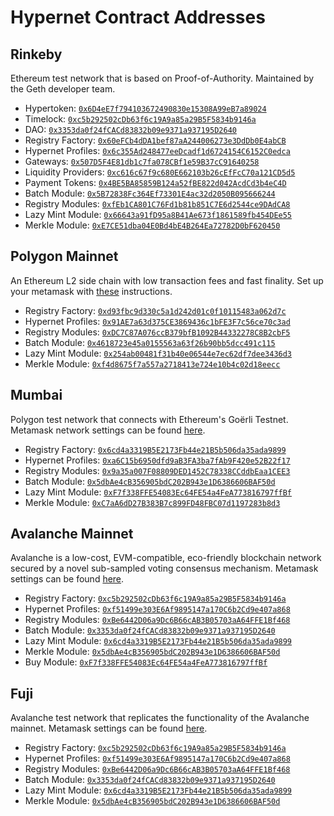 # Hypernet Contract Addresses

## Rinkeby

Ethereum test network that is based on Proof-of-Authority. Maintained by the Geth developer team. 

- Hypertoken: [`0x6D4eE7f794103672490830e15308A99eB7a89024`](https://rinkeby.etherscan.io/address/0x6D4eE7f794103672490830e15308A99eB7a89024)
- Timelock: [`0xc5b292502cDb63f6c19A9a85a29B5F5834b9146a`](https://rinkeby.etherscan.io/address/0xc5b292502cDb63f6c19A9a85a29B5F5834b9146a)
- DAO: [`0x3353da0f24fCACd83832b09e9371a937195D2640`](https://rinkeby.etherscan.io/address/0x3353da0f24fCACd83832b09e9371a937195D2640)
- Registry Factory: [`0x60eFCb4dDA1bef87aA244006273e3DdDb0E4abCB`](https://rinkeby.etherscan.io/address/0x60eFCb4dDA1bef87aA244006273e3DdDb0E4abCB)
- Hypernet Profiles: [`0x6c355Ad248477eeDcadf1d6724154C6152C0edca`](https://rinkeby.etherscan.io/address/0x6c355Ad248477eeDcadf1d6724154C6152C0edca)
- Gateways: [`0x507D5F4E81db1c7fa078CBf1e59B37cC91640258`](https://rinkeby.etherscan.io/address/0x507D5F4E81db1c7fa078CBf1e59B37cC91640258)
- Liquidity Providers: [`0xc616c67f9c680E662103b26cEfFcC70a121CD5d5`](https://rinkeby.etherscan.io/address/0xc616c67f9c680E662103b26cEfFcC70a121CD5d5)
- Payment Tokens: [`0x4BE5BA85859B124a52fBE822d042AcdCd3b4eC4D`](https://rinkeby.etherscan.io/address/0x4BE5BA85859B124a52fBE822d042AcdCd3b4eC4D)
- Batch Module: [`0x5B72838Fc364Ef73301E4ac32d2050B095666244`](https://rinkeby.etherscan.io/address/0x5B72838Fc364Ef73301E4ac32d2050B095666244)
- Registry Modules: [`0xfEb1CA801C76Fd1b81b851C7E6d2544ce9DAdCA8`](https://rinkeby.etherscan.io/address/0xfEb1CA801C76Fd1b81b851C7E6d2544ce9DAdCA8)
- Lazy Mint Module: [`0x66643a91fD95a8B41Ae673f1861589fb454DEe55`](https://rinkeby.etherscan.io/address/0x66643a91fD95a8B41Ae673f1861589fb454DEe55)
- Merkle Module: [`0xE7CE51dba04E0Bd4bE4B264Ea72782D0bF620450`](https://rinkeby.etherscan.io/address/0xE7CE51dba04E0Bd4bE4B264Ea72782D0bF620450)

## Polygon Mainnet

An Ethereum L2 side chain with low transaction fees and fast finality. Set up your metamask with 
[these](https://docs.polygon.technology/docs/develop/metamask/config-polygon-on-metamask/) instructions.

- Registry Factory: [`0xd93fbc9d330c5a1d242d01c0f10115483a062d7c`](https://polygonscan.com/address/0xd93fbc9d330c5a1d242d01c0f10115483a062d7c)
- Hypernet Profiles: [`0x91AE7a63d375CE3869436c1bFE3F7c56ce70c3ad`](https://polygonscan.com/address/0x91AE7a63d375CE3869436c1bFE3F7c56ce70c3ad)
- Registry Modules: [`0xDC7C87A076ccB379bfB1092B44332278C8B2cbF5`](https://polygonscan.com/address/0xDC7C87A076ccB379bfB1092B44332278C8B2cbF5)
- Batch Module: [`0x4618723e45a0155563a63f26b90bb5dcc491c115`](https://polygonscan.com/address/0x4618723e45a0155563a63f26b90bb5dcc491c115)
- Lazy Mint Module: [`0x254ab00481f31b40e06544e7ec62df7dee3436d3`](https://polygonscan.com/address/0x254ab00481f31b40e06544e7ec62df7dee3436d3)
- Merkle Module: [`0xf4d8675f7a557a2718413e724e10b4c02d18eecc`](https://polygonscan.com/address/0xf4d8675f7a557a2718413e724e10b4c02d18eecc)

## Mumbai 

Polygon test network that connects with Ethereum's Goërli Testnet. Metamask network settings can be found 
[here](https://docs.polygon.technology/docs/develop/metamask/config-polygon-on-metamask/).

- Registry Factory: [`0x6cd4a3319B5E2173Fb44e21B5b506da35ada9899`](https://mumbai.polygonscan.com/address/0x6cd4a3319B5E2173Fb44e21B5b506da35ada9899)
- Hypernet Profiles: [`0xa6C15b6950dfd9aB3FA3ba7fAb9F420e52B22f17`](https://mumbai.polygonscan.com/address/0xa6C15b6950dfd9aB3FA3ba7fAb9F420e52B22f17)
- Registry Modules: [`0x9a35a007F08809DED1452C78338CCddbEaa1CEE3`](https://mumbai.polygonscan.com/address/0x9a35a007F08809DED1452C78338CCddbEaa1CEE3)
- Batch Module: [`0x5dbAe4cB356905bdC202B943e1D6386606BAF50d`](https://mumbai.polygonscan.com/address/0x5dbAe4cB356905bdC202B943e1D6386606BAF50d)
- Lazy Mint Module: [`0xF7f338FFE54083Ec64FE54a4FeA773816797ffBf`](https://mumbai.polygonscan.com/address/0xF7f338FFE54083Ec64FE54a4FeA773816797ffBf)
- Merkle Module: [`0xC7aA6dD27B383B7c899FD48FBC07d1197283b8d3`](https://mumbai.polygonscan.com/address/0xC7aA6dD27B383B7c899FD48FBC07d1197283b8d3)

## Avalanche Mainnet

Avalanche is a low-cost, EVM-compatible, eco-friendly blockchain network secured by a novel sub-sampled voting consensus mechanism. Metamask settings can be found 
[here](https://docs.avax.network/build/tutorials/smart-contracts/deploy-a-smart-contract-on-avalanche-using-remix-and-metamask/#avalanche-mainnet-settings).

- Registry Factory: [`0xc5b292502cDb63f6c19A9a85a29B5F5834b9146a`](https://snowtrace.io/address/0xc5b292502cDb63f6c19A9a85a29B5F5834b9146a)
- Hypernet Profiles: [`0xf51499e303E6Af9895147a170C6b2Cd9e407a868`](https://snowtrace.io/address/0xf51499e303E6Af9895147a170C6b2Cd9e407a868)
- Registry Modules: [`0xBe6442D06a9Dc6B66cAB3B05703aA64FFE1Bf468`](https://snowtrace.io/address/0xBe6442D06a9Dc6B66cAB3B05703aA64FFE1Bf468)
- Batch Module: [`0x3353da0f24fCACd83832b09e9371a937195D2640`](https://snowtrace.io/address/0x3353da0f24fCACd83832b09e9371a937195D2640)
- Lazy Mint Module: [`0x6cd4a3319B5E2173Fb44e21B5b506da35ada9899`](https://snowtrace.io/address/0x6cd4a3319B5E2173Fb44e21B5b506da35ada9899)
- Merkle Module: [`0x5dbAe4cB356905bdC202B943e1D6386606BAF50d`](https://snowtrace.io/address/0x5dbAe4cB356905bdC202B943e1D6386606BAF50d)
- Buy Module: [`0xF7f338FFE54083Ec64FE54a4FeA773816797ffBf`](https://snowtrace.io/address/0xF7f338FFE54083Ec64FE54a4FeA773816797ffBf)

## Fuji

Avalanche test network that replicates the functionality of the Avalanche mainnet. Metamask settings can be found 
[here](https://docs.avax.network/build/tutorials/smart-contracts/deploy-a-smart-contract-on-avalanche-using-remix-and-metamask/#fuji-testnet-settings).

- Registry Factory: [`0xc5b292502cDb63f6c19A9a85a29B5F5834b9146a`](https://testnet.avascan.info/blockchain/c/address/0xc5b292502cDb63f6c19A9a85a29B5F5834b9146a)
- Hypernet Profiles: [`0xf51499e303E6Af9895147a170C6b2Cd9e407a868`](https://testnet.avascan.info/blockchain/c/address/0xf51499e303E6Af9895147a170C6b2Cd9e407a868)
- Registry Modules: [`0xBe6442D06a9Dc6B66cAB3B05703aA64FFE1Bf468`](https://testnet.avascan.info/blockchain/c/address/0xBe6442D06a9Dc6B66cAB3B05703aA64FFE1Bf468)
- Batch Module: [`0x3353da0f24fCACd83832b09e9371a937195D2640`](https://testnet.avascan.info/blockchain/c/address/0x3353da0f24fCACd83832b09e9371a937195D2640)
- Lazy Mint Module: [`0x6cd4a3319B5E2173Fb44e21B5b506da35ada9899`](https://testnet.avascan.info/blockchain/c/address/0x6cd4a3319B5E2173Fb44e21B5b506da35ada9899)
- Merkle Module: [`0x5dbAe4cB356905bdC202B943e1D6386606BAF50d`](https://testnet.avascan.info/blockchain/c/address/0x5dbAe4cB356905bdC202B943e1D6386606BAF50d)
